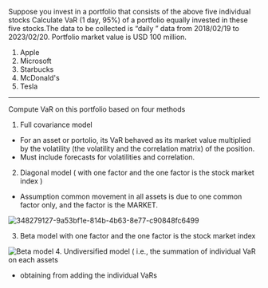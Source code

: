Suppose you invest in a portfolio that consists of the above five individual stocks Calculate VaR (1 day, 95%) of a portfolio equally invested in these five stocks.The data to be collected is “daily ” data from 2018/02/19 to 2023/02/20. Portfolio market value is USD 100 million.
1. Apple
2. Microsoft
3. Starbucks
4. McDonald's
5. Tesla
***
 Compute VaR on this portfolio based on four methods
1. Full covariance model 
* For an asset or portolio, its VaR behaved as its market value multiplied by the volatility (the volatility and the correlation matrix) of the position.
* Must include forecasts for volatilities and correlation.
2. Diagonal model ( with one factor and the one factor is the stock market index )
* Assumption common movement in all assets is due to one common factor only, and the factor is the MARKET.
  
![348279127-9a53bf1e-814b-4b63-8e77-c90848fc6499](https://github.com/user-attachments/assets/4230d625-875a-46e9-a8df-808956bcf86c)

3. Beta model with one factor and the one factor is the stock market index
  
![Beta model](https://github.com/user-attachments/assets/d715d65c-f2b7-4910-b61c-a5ac8b086723)
4. Undiversified model ( i.e., the summation of individual VaR on each assets 
* obtaining from adding the individual VaRs
